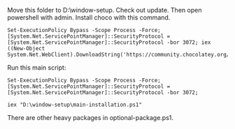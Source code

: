Move this folder to D:\window-setup.
Check out update.
Then open powershell with admin.
Install choco with this command.


```
Set-ExecutionPolicy Bypass -Scope Process -Force; [System.Net.ServicePointManager]::SecurityProtocol = [System.Net.ServicePointManager]::SecurityProtocol -bor 3072; iex ((New-Object System.Net.WebClient).DownloadString('https://community.chocolatey.org/install.ps1'))
```




Run this main script:

```
Set-ExecutionPolicy Bypass -Scope Process -Force; [System.Net.ServicePointManager]::SecurityProtocol = [System.Net.ServicePointManager]::SecurityProtocol -bor 3072;

iex "D:\window-setup\main-installation.ps1"

```
There are other heavy packages in optional-package.ps1.
